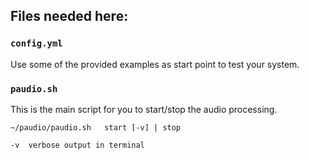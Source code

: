 ## Files needed here:

### `config.yml`

Use some of the provided examples as start point to test your system.

### `paudio.sh`

This is the main script for you to start/stop the audio processing.

    ~/paudio/paudio.sh   start [-v] | stop

    -v  verbose output in terminal
